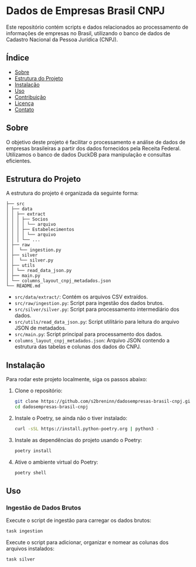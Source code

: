 # Dados de Empresas Brasil CNPJ

Este repositório contém scripts e dados relacionados ao processamento de informações de empresas no Brasil, utilizando o banco de dados de Cadastro Nacional da Pessoa Jurídica (CNPJ).

## Índice

- [Sobre](#sobre)
- [Estrutura do Projeto](#estrutura-do-projeto)
- [Instalação](#instalação)
- [Uso](#uso)
- [Contribuição](#contribuição)
- [Licença](#licença)
- [Contato](#contato)

## Sobre

O objetivo deste projeto é facilitar o processamento e análise de dados de empresas brasileiras a partir dos dados fornecidos pela Receita Federal. Utilizamos o banco de dados DuckDB para manipulação e consultas eficientes.

## Estrutura do Projeto

A estrutura do projeto é organizada da seguinte forma:  
  
```
├── src  
│ ├── data  
│ │ ├── extract  
│ │ │ ├── Socios  
│ │ │ │ └── arquivo  
│ │ │ ├── Estabelecimentos
│ │ │ │ └── arquivo  
│ │ │ └── ...
│ ├── raw
│ │  └── ingestion.py
│ ├── silver
│ │  └── silver.py 
│ ├── utils  
│ │ └── read_data_json.py  
│ ├── main.py  
│ └── columns_layout_cnpj_metadados.json  
└── README.md  
```



- `src/data/extract/`: Contém os arquivos CSV extraídos.
- `src/raw/ingestion.py`: Script para ingestão dos dados brutos.
- `src/silver/silver.py`: Script para processamento intermediário dos dados.
- `src/utils/read_data_json.py`: Script utilitário para leitura do arquivo JSON de metadados.
- `src/main.py`: Script principal para processamento dos dados.
- `columns_layout_cnpj_metadados.json`: Arquivo JSON contendo a estrutura das tabelas e colunas dos dados do CNPJ.

## Instalação

Para rodar este projeto localmente, siga os passos abaixo:

1. Clone o repositório:
    ```sh
    git clone https://github.com/s2breninn/dadosempresas-brasil-cnpj.git
    cd dadosempresas-brasil-cnpj
    ```

2. Instale o Poetry, se ainda não o tiver instalado:
    ```sh
    curl -sSL https://install.python-poetry.org | python3 -
    ```

3. Instale as dependências do projeto usando o Poetry:
    ```sh
    poetry install
    ```

4. Ative o ambiente virtual do Poetry:
    ```sh
    poetry shell
    ```  

## Uso

### Ingestão de Dados Brutos

Execute o script de ingestão para carregar os dados brutos:

```sh
task ingestion
```


Execute o script para adicionar, organizar e nomear as colunas dos arquivos instalados:

```sh
task silver
```


